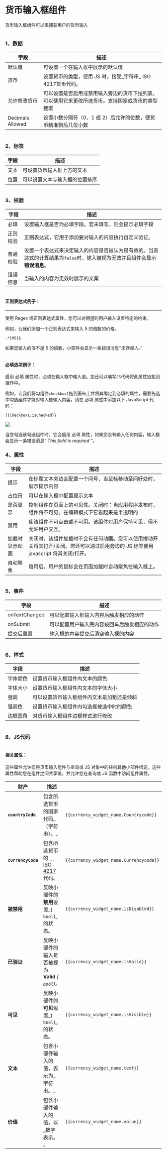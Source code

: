 # 货币输入框组件

货币输入框组件可以来捕获用户的货币输入

<figure><img src="../../.gitbook/assets/image (11).png" alt=""><figcaption></figcaption></figure>

### 1、数据

| 字段               | 描述                                               |
| ---------------- | ------------------------------------------------ |
| 默认值              | 可设置一个在输入框中展示的默认值                                 |
| 货币               | 设置货币的类型，使用 JS 时，接受_字符串_ ISO 4217货币代码。            |
| 允许修改货币           | 可以设置是否启用或禁用输入旁边的货币下拉列表，可以使用它来更改所选货币。支持国家或货币的类型搜索 |
| Decimals Allowed | 设置小数分隔符（0、1 或 2）后允许的位数，使货币精准到后几位小数               |

<figure><img src="../../.gitbook/assets/image (3).png" alt=""><figcaption></figcaption></figure>

### 2、标签

| 字段 | 描述              |
| -- | --------------- |
| 文本 | 可设置货币输入框上方的文本   |
| 位置 | 可以设置文本与输入框的位置排序 |

<figure><img src="../../.gitbook/assets/image (24).png" alt=""><figcaption></figcaption></figure>



### 3、校验

| 字段   | 描述                                                                  |
| ---- | ------------------------------------------------------------------- |
| 必填   | 设置输入框是否为必填字段。若未填写，则会提示必填字段                                          |
| 正则校验 | 正则表达式，它用于添加要对输入的内容执行自定义验证。                                          |
| 普通校验 | 设置一个表达式来决定输入的内容是否被认为是有效的。当表达式的计算结果为`false`时，输入被视为无效并且组件会显示**错误消息**。 |
| 错误信息 | 当输入的内容为无效时展示的文案                                                     |

<figure><img src="../../.gitbook/assets/image (12).png" alt=""><figcaption></figcaption></figure>

#### **正则表达式例子：**

****

使用 Regex 或正则表达式属性，您可以对期望的用户输入设置特定的约束。

例如，让我们添加一个正则表达式来输入 5 的倍数的价格。

```
.*[05]$
```

如果您输入的值不是 5 的倍数，小部件会显示一条错误消息“_无效输入。_”

<figure><img src="../../.gitbook/assets/image (27).png" alt=""><figcaption></figcaption></figure>

#### 必填选项例子：

启用 必填 属性时，必须在输入框中输入值。您还可以编写`JS`代码将此属性链接到操作中。

例如，让我们将勾组件`checkbox1`拖到画布上并将其绑定到必填的属性，需要先选中勾选组件才能对输入框输入内容，请在 必填 属性中添加以下 JavaScript 代码：

```
{{Checkbox1.isChecked}}
```

![](<../../.gitbook/assets/image (21).png>)

当您勾选该勾选组件时，它会启用 必填 属性，如果您没有输入任何内容，输入框会显示一条错误消息“ _This field is required ”。_

### 4、属性

| 字段      | 描述                                                                         |
| ------- | -------------------------------------------------------------------------- |
| 提示      | 在标题文本旁边会配置一个问号，当鼠标移动至问好处时，展示提示内容                                           |
| 占位符     | 可以在输入框中配置提示文本                                                              |
| 是否显示    | 控制组件在页面上的可见性。关闭时：当应用程序发布时，组件将不可见。在编辑模式下它看起来是半透明的                           |
| 禁用      | 使该组件不可点击或不可用。该组件对用户保持可见，但不允许用户交互。                                          |
| 加载时显示动画 | 关闭时，该组件加载时不会有任何动画。您可以使用拨动开关将其打开/关闭。您还可以通过启用旁边的 JS 标签使用 javascript 将其关闭/打开。 |
| 自动聚焦    | 启用后，用户的鼠标会在页面加载时自动聚焦在输入框上。                                                 |



<figure><img src="../../.gitbook/assets/image (35).png" alt=""><figcaption></figcaption></figure>

### 5、事件

| 字段            | 描述                     |
| ------------- | ---------------------- |
| onTextChanged | 可以配置输入框输入内容后触发相应的动作    |
| onSubmit      | 可以配置用户输入完内容按回车后触发相应的动作 |
| 提交后重置         | 输入框的内容提交后清空输入框的内容      |

<figure><img src="../../.gitbook/assets/image (29).png" alt=""><figcaption></figcaption></figure>



### 6、样式

| 字段   | 描述                    |
| ---- | --------------------- |
| 字体颜色 | 设置货币输入框组件内文本的颜色       |
| 字体大小 | 设置货币输入框组件内文本的字体大小     |
| 强调   | 可以设置货币输入框组件内文本是加粗还是倾斜 |
| 强调色  | 设置货币输入框组件内勾选框被选中时的颜色  |
| 边框圆角 | 对货币输入框组件边框样式进行修改      |

<figure><img src="../../.gitbook/assets/image (34).png" alt=""><figcaption></figcaption></figure>







### 8、JS代码



<figure><img src="../../.gitbook/assets/image (22).png" alt=""><figcaption></figcaption></figure>

#### 相关属性：

这些属性允许您将货币输入组件与查询或 JS 对象中的任何其他小部件绑定。这些属性帮助您在组件之间共享值，并允许您在查询或 JS 函数中访问组件属性。

| 财产                 | 描述                                                                           |                                         |
| ------------------ | ---------------------------------------------------------------------------- | --------------------------------------- |
| **`countryCode`**  | 包含所选货币的国家代码_（字符串）。_                                                          | `{{currency_widget_name.Countrycode}}`  |
| **`currencyCode`** | 包含所选货币的 \_\_ [ISO 4217](https://www.iso.org/iso-4217-currency-codes.html)代码。 | `{{currency_widget_name.Currencycode}}` |
| **被禁用**            | 反映小部件的**禁用**设置_( `bool`)_的状态。                                                | `{{currency_widget_name.isDisabled}}`   |
| **已验证**            | 反映小部件的输入是否被视为**Valid** _( `bool`)_。                                          | `{{currency_widget_name.isValid}}`      |
| **可见**             | 反映小部件的**可见**设置_( `bool`)_的状态。                                                | `{{currency_widget_name.isVisible}}`    |
| **文本**             | 包含小部件输入的值，表示为_字符串。_                                                          | `{{currency_widget_name.text}}`         |
| **价值**             | 包含小部件输入的值，以_数字表示。_                                                           | `{{currency_widget_name.value}}`        |
